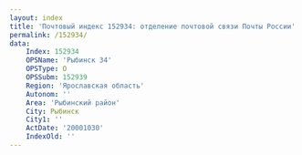 ```yaml
---
layout: index
title: 'Почтовый индекс 152934: отделение почтовой связи Почты России'
permalink: /152934/
data:
    Index: 152934
    OPSName: 'Рыбинск 34'
    OPSType: О
    OPSSubm: 152939
    Region: 'Ярославская область'
    Autonom: ''
    Area: 'Рыбинский район'
    City: Рыбинск
    City1: ''
    ActDate: '20001030'
    IndexOld: ''
---
```


